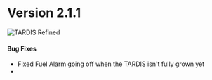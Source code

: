 # Version 2.1.1 

![TARDIS Refined](https://wiki.tardisrefined.net/TARDIS-Refined-Wiki/tardis_refined_v2_1.png)

#### Bug Fixes
- Fixed Fuel Alarm going off when the TARDIS isn't fully grown yet
- 